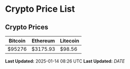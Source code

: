 # Crypto Price List

## Crypto Prices
| Bitcoin | Ethereum | Litecoin |
| ------- | -------- | -------- |
| $95276 | $3175.93 | $98.56 |
**Last Updated:** 2025-01-14 08:26 UTC
**Last Updated:** $DATE$
